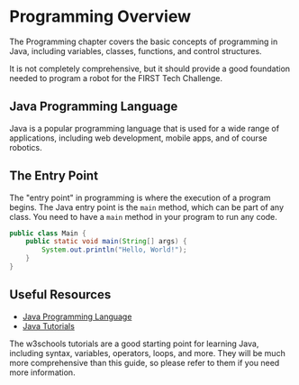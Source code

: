 # Programming Overview

The Programming chapter covers the basic concepts of programming in Java, 
including variables, classes, functions, and control structures.

It is not completely comprehensive, 
but it should provide a good foundation needed to program a robot for the FIRST Tech Challenge.

## Java Programming Language

Java is a popular programming language that is used for a wide range of applications,
including web development, mobile apps, and of course robotics.

## The Entry Point

The "entry point" in programming is where the execution of a program begins.
The Java entry point is the `main` method, which can be part of any class.
You need to have a `main` method in your program to run any code.

```java
public class Main {
    public static void main(String[] args) {
        System.out.println("Hello, World!");
    }
}
```

## Useful Resources

- [Java Programming Language](https://docs.oracle.com/en/java/)
- [Java Tutorials](https://www.w3schools.com/java/)

The w3schools tutorials are a good starting point for learning Java,
including syntax, variables, operators, loops, and more.
They will be much more comprehensive than this guide,
so please refer to them if you need more information.